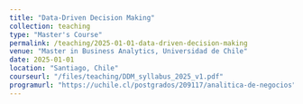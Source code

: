 ```yaml
---
title: "Data-Driven Decision Making"
collection: teaching
type: "Master's Course"
permalink: /teaching/2025-01-01-data-driven-decision-making
venue: "Master in Business Analytics, Universidad de Chile"
date: 2025-01-01
location: "Santiago, Chile"
courseurl: "/files/teaching/DDM_syllabus_2025_v1.pdf"
programurl: "https://uchile.cl/postgrados/209117/analitica-de-negocios"
---
```

